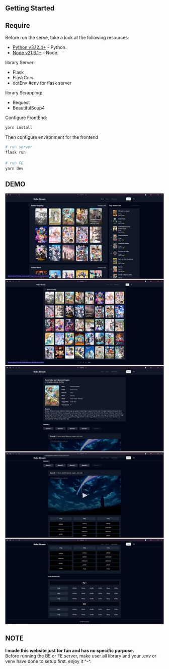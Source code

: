 ## Getting Started

## Require

Before run the serve, take a look at the following resources:

- [Python v3.12.4+](https://www.python.org/downloads/) - Python.
- [Node v21.6.1+](https://nodejs.org/en) - Node.

library Server:

- Flask
- FlaskCors
- dotEnv #env for flask server

library Scrapping:

- Request
- BeautifulSoup4

Configure FrontEnd:

```bash
yarn install
```

Then configure environment for the frontend

```bash
# run server
flask run

# run FE
yarn dev
```

## DEMO

<div className="grid gap-2 px-5">
    <img
      src="./neko_stream_demo/neko_stream_home.png"
      alt="HOME"
    />
    <img
      src="./neko_stream_demo/neko_stream_ongoing_all.png"
      alt="HOME"
    />
    <img
      src="./neko_stream_demo/neko_stream_details.png"
      alt="HOME"
    />
    <img
      src="./neko_stream_demo/neko_stream_stream.png"
      alt="HOME"
    />
    <img
      src="./neko_stream_demo/neko_stream_downloads.png"
      alt="HOME"
    />
</div>

## NOTE

<strong>I made this website just for fun and has no specific purpose.</strong><br/>Before running
the BE or FE server, make user all library and your .env or venv have done to setup first. enjoy it
^-^.
